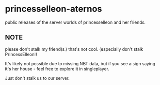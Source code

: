 # princesselleon-aternos
public releases of the server worlds of princesselleon and her friends.

## NOTE
please don't stalk my friend(s.) that's not cool. (especially don't stalk PrincessElleon!)

It's likely not possible due to missing NBT data, but if you see a sign saying it's her house - feel free to explore it in singleplayer.

Just don't stalk us to our server.
